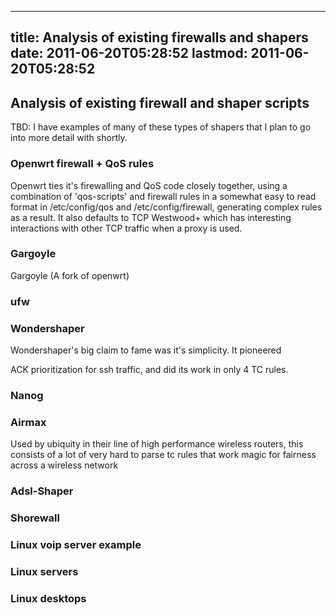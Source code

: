 
---
title: Analysis of existing firewalls and shapers
date: 2011-06-20T05:28:52
lastmod: 2011-06-20T05:28:52
---
Analysis of existing firewall and shaper scripts
------------------------------------------------

TBD: I have examples of many of these types of shapers that I plan to go
into more detail with shortly.

### Openwrt firewall + QoS rules

Openwrt ties it's firewalling and QoS code closely together, using a
combination of 'qos-scripts' and firewall rules in a somewhat easy to
read format in /etc/config/qos and /etc/config/firewall, generating
complex rules as a result. It also defaults to TCP Westwood+ which has
interesting interactions with other TCP traffic when a proxy is used.

### Gargoyle

Gargoyle (A fork of openwrt)

### ufw

### Wondershaper

Wondershaper's big claim to fame was it's simplicity. It pioneered
<link>ACK prioritization</link> for ssh traffic, and did its work in
only 4 TC rules.

### Nanog

### Airmax

Used by ubiquity in their line of high performance wireless routers,
this consists of a lot of very hard to parse tc rules that work magic
for fairness across a wireless network

### Adsl-Shaper

### Shorewall

### Linux voip server example

### Linux servers

### Linux desktops
